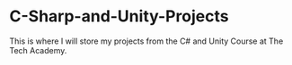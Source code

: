 # C-Sharp-and-Unity-Projects
This is where I will store my projects from the C# and Unity Course at The Tech Academy.
